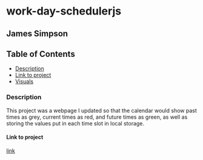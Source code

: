 # work-day-schedulerjs

## James Simpson

## Table of Contents
- [Description](#description)
- [Link to project](#link-to-project)
- [Visuals](#visuals)

### Description
This project was a webpage I updated so that the calendar would show past times as grey, current times as red, and future times as green, as well as storing the values put in each time slot in local storage.

#### Link to project
[link](https://jsimps39.github.io/work-day-schedulerjs/)


